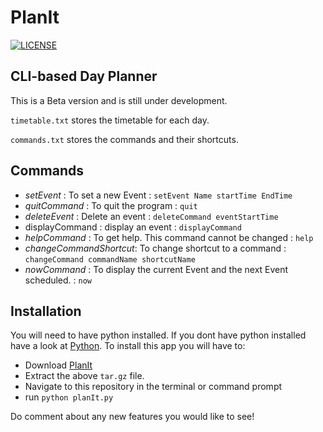 # PlanIt

[![LICENSE](https://img.shields.io/badge/License-Apache%202.0-blue.svg)](https://github.com/Arhaan/PlanIt/blob/master/LICENSE)

## CLI-based Day Planner

This is a Beta version and is still under development.

`timetable.txt` stores the timetable for each day.

`commands.txt` stores the commands and their shortcuts.

## Commands

* _setEvent_ : To set a new Event : `setEvent Name startTime EndTime`
* _quitCommand_ : To quit the program : `quit`
* _deleteEvent_ : Delete an event : `deleteCommand eventStartTime`
* displayCommand : display an event :  `displayCommand`
* _helpCommand_ : To get help. This command cannot be changed : `help`
* _changeCommandShortcut_: To change shortcut to a command : `changeCommand commandName shortcutName`
* _nowCommand_ : To display the current Event and the next Event scheduled. : `now`

## Installation

You will need to have python installed. If you dont have python installed have a look at [Python](https://www.python.org/downloads/). To install this app you will have to:

* Download [PlanIt](https://github.com/Arhaan/PlanIt/archive/v1.tar.gz)
* Extract the above `tar.gz` file.
* Navigate to this repository in the terminal or command prompt
* run `python planIt.py`

Do comment about any new features you would like to see!